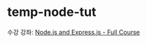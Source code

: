 # temp-node-tut
수강 강좌: [Node.js and Express.js - Full Course](https://www.youtube.com/watch?v=Oe421EPjeBE&t=11694s)
